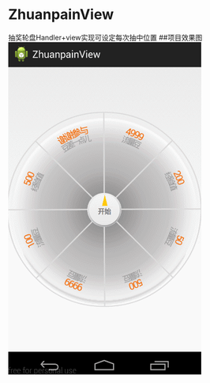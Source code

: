# ZhuanpainView
抽奖轮盘Handler+view实现可设定每次抽中位置
##项目效果图
![演示图片](https://github.com/huopochuan/ZhuanpainView/raw/master/img.gif)
